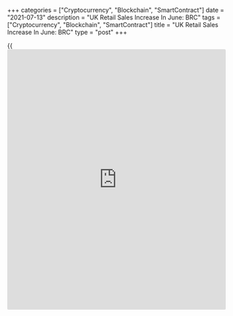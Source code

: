 +++
categories = ["Cryptocurrency", "Blockchain", "SmartContract"]
date = "2021-07-13"
description = "UK Retail Sales Increase In June: BRC"
tags = ["Cryptocurrency", "Blockchain", "SmartContract"]
title = "UK Retail Sales Increase In June: BRC"
type = "post"
+++

{{<iframe id="large-banner" src="https://www.bounty.group/#slide=22.0" width="100%" height="600" scrolling="no" style="border: 0px solid rgb(216, 221, 230); border-radius: 3px;">}}

UK retail sales logged a double-digit growth in June driven by the
easing of lockdown restrictions, the British Retail Consortium reported
Tuesday.

In June, retail sales advanced 13.1 percent on a yearly basis. Like-for-
like sales were up 17 percent from the same period last year.

"Retail sales growth continued in June, albeit at a slower rate as the
re-opening of hospitality and leisure sectors led to a dilution in
consumer spending," Paul Martin, Retail Partner at KPMG, said.  
  
The fight for share of wallet is underway, as consumers unleash pent up
demand for social activities as restrictions in the UK continue to
unwind, Martin added.

In June, while growth in food sales begun to slow, non-food sales were
bolstered by growing consumer confidence and the continued unleashing of
consumer demand, Helen Dickinson, chief executive at BRC, said.

With many people taking staycations, or cheaper UK-based holidays, many
have found they have a little extra to spend at the shops, with strong
growth in-store in June, said Dickinson.

For comments and feedback [contact](https://www.playgroundfx.com/contact/): editorial@rtt[news](https://www.letsplayfx.com/blog/forex-news-website/).com

[Economic News][1]

 **What parts of the world are seeing the best (and worst) economic
performances lately? Click[here][2] to check out our [Econ Scorecard][2]
and find out! See up-to-the-moment [ranking](https://www.playgroundfx.com/blog/crypto-exchange-ranking/)s for the best and worst
performers in [GDP][2], [unemployment rate][3], [inflation][4] and much
more.**

   1. www.rtt[news](https://www.letsplayfx.com/blog/forex-news-website/).com/Content/EconomicNews.aspx
   2. www.rtt[news](https://www.letsplayfx.com/blog/forex-news-website/).com/economic-scorecard/world-rank/GDP/highest-performance.aspx
   3. www.rtt[news](https://www.letsplayfx.com/blog/forex-news-website/).com/economic-scorecard/world-rank/unemployment-rate/lowest-performance.aspx
   4. www.rtt[news](https://www.letsplayfx.com/blog/forex-news-website/).com/economic-scorecard/world-rank/CPI/highest-performance.aspx